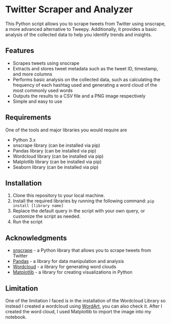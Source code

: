 # Twitter Scraper and Analyzer

This Python script allows you to scrape tweets from Twitter using snscrape, a more advanced alternative to Tweepy. Additionally, it provides a basic analysis of the collected data to help you identify trends and insights.

## Features
- Scrapes tweets using snscrape
- Extracts and stores tweet metadata such as the tweet ID, timestamp, and more columns
- Performs basic analysis on the collected data, such as calculating the frequency of each hashtag used and generating a word cloud of the most commonly used words
- Outputs the results to a CSV file and a PNG image respectively
- Simple and easy to use

## Requirements
One of the tools and major libraries you would require are
- Python 3.x
- snscrape library (can be installed via pip)
- Pandas library (can be installed via pip)
- Wordcloud library (can be installed via pip)
- Matplotlib library (can be installed via pip)
- Seaborn library (can be installed via pip)

## Installation
1. Clone this repository to your local machine.
2. Install the required libraries by running the following command:
`pip install [library name]`
3. Replace the default query in the script with your own query, or customize the script as needed.
4. Run the script

## Acknowledgments
- [snscrape](https://github.com/JustAnotherArchivist/snscrape) - a Python library that allows you to scrape tweets from Twitter
- [Pandas](https://pandas.pydata.org/) - a library for data manipulation and analysis
- [Wordcloud](https://github.com/amueller/word_cloud) - a library for generating word clouds
- [Matplotlib](https://matplotlib.org/) - a library for creating visualizations in Python

## Limitation
One of the limitation I faced is in the installation of the Wordcloud Library so instead I created a wordcloud using [WordArt](https://wordart.com/), you can also check it. After I created the word cloud, I used Matplotlib to import the image into my notebook.

